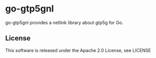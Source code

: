 # go-gtp5gnl

go-gtp5gnl provides a netlink library about gtp5g for Go.

## License

This software is released under the Apache 2.0 License, see LICENSE
